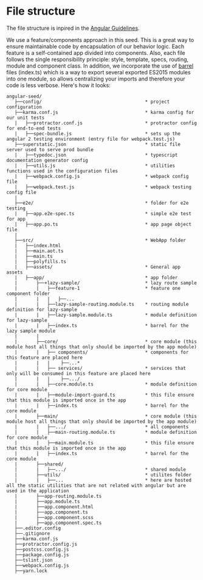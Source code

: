 # File structure

The file structure is inpired in the [Angular Guidelines](https://angular.io/docs/ts/latest/guide/style-guide.html).

We use a feature/components approach in this seed. This is a great way to ensure maintainable code by encapsulation of our behavior logic.
Each feature is a self-contained app divided into components. Also, each file follows the single responsibility principle: style, template, specs, routing, module and component class.
In addition, we incorporate the use of [barrel](https://angular.io/docs/ts/latest/glossary.html#!#barrel) files (index.ts) which is a way to export several exported ES2015 modules into one module, so allows centralizing your imports and therefore your code is less verbose.
Here's how it looks:

 ```
angular-seed/
	├──config/			        					* project configuration
	├──karma.conf.js								* karma config for our unit tests
	|	├──protractor.conf.js						* protractor config for end-to-end tests
	|	├──spec-bundle.js							* sets up the angular 2 testing environment (entry file for webpack.test.js)
	├──superstatic.json								* static file server used to serve prod bundle
	|	├──typedoc.json			   					* typescript documentation generator config
	|	├──utils.js				    				* utilities functions used in the configuration files
	|	├──webpack.config.js	    				* webpack config file
	|	├──webpack.test.js		    				* webpack testing config file
	|
	├──e2e/											* folder for e2e testing
	|	├──app.e2e-spec.ts							* simple e2e test for app
	|	├──app.po.ts			    				* app page object file
	|
	├──src/											* WebApp folder
	|	├──index.html
	|	├──main.aot.ts
	|	├──main.ts
	|	├──polyfills.ts
	|	├──assets/									* General app assets
	|	├──app/										* app folder
	|		├──+lazy-sample/						* lazy route sample
	|		| 	├──feature-1 						* feature one component folder
	|		|	| 	├──...
	|		|	├──lazy-sample-routing.module.ts	* routing module definition for lazy-sample
	|		|	├──lazy-sample.module.ts			* module definition for lazy-sample
	|		|	├──index.ts							* barrel for the lazy sample module
	|		|
	|		├──core/								* core module (this module host all things that only should be imported by the app module)
	|		|	├── components/						* components for this feature are placed here
	|		|	|	 ├──...*
	|		|	├── services/						* services that only will be consumed in this feature are placed here
	|		|	|    ├──.../
	|		|	├──core.module.ts					* module definition for core module
	|		|	├──module-import-guard.ts			* this file ensure that this module is imported once in the app
	|		|	├──index.ts							* barrel for the core module
	|		├──main/								* core module (this module host all things that only should be imported by the app module)
	|		|	├──.../								* all components
	|	    |   ├──main-routing.module.ts			* module definition for core module
	|		|	├──main.module.ts					* this file ensure that this module is imported once in the app
	|		|	├──index.ts							* barrel for the core module
	|		├──shared/
	|		|	├──.../								* shared module
	|		├──utils/								* utilites folder
	|		|	├──...								* here are hosted all the static utilities that are not related with angular but are used in the application
	|		├──app-routing.module.ts
	|		├──app.module.ts
	|		├──app.component.html
	|		├──app.component.ts
	|		├──app.component.scss
	|		├──app.component.spec.ts
	├──.editor.config
	├──.gitignore
	├──karma.conf.js
	├──protractor.config.js
	├──postcss.config.js
	├──package.config.js
	├──tslint.json
	├──webpack.config.js
	├──yarn.lock

```
